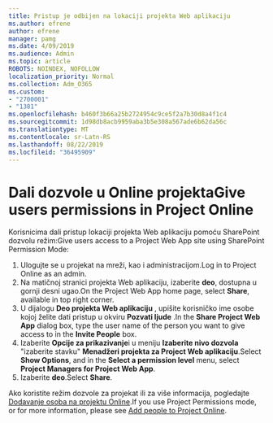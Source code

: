 ```yaml
---
title: Pristup je odbijen na lokaciji projekta Web aplikaciju
ms.author: efrene
author: efrene
manager: pamg
ms.date: 4/09/2019
ms.audience: Admin
ms.topic: article
ROBOTS: NOINDEX, NOFOLLOW
localization_priority: Normal
ms.collection: Adm_O365
ms.custom:
- "2700001"
- "1381"
ms.openlocfilehash: b460f3b66a25b2724954c9ce5f2a7b30d8a4f1c4
ms.sourcegitcommit: 1d98db8acb9959aba3b5e308a567ade6b62da56c
ms.translationtype: MT
ms.contentlocale: sr-Latn-RS
ms.lasthandoff: 08/22/2019
ms.locfileid: "36495909"
---
```

# <a name="give-users-permissions-in-project-online"></a><span data-ttu-id="bfadd-102">Dali dozvole u Online projekta</span><span class="sxs-lookup"><span data-stu-id="bfadd-102">Give users permissions in Project Online</span></span>

<span data-ttu-id="bfadd-103">Korisnicima dali pristup lokaciji projekta Web aplikaciju pomoću SharePoint dozvolu režim:</span><span class="sxs-lookup"><span data-stu-id="bfadd-103">Give users access to a Project Web App site using SharePoint Permission Mode:</span></span>

1. <span data-ttu-id="bfadd-104">Ulogujte se u projekat na mreži, kao i administracijom.</span><span class="sxs-lookup"><span data-stu-id="bfadd-104">Log in to Project Online as an admin.</span></span>
2. <span data-ttu-id="bfadd-105">Na matičnoj stranici projekta Web aplikaciju, izaberite **deo**, dostupna u gornji desni ugao.</span><span class="sxs-lookup"><span data-stu-id="bfadd-105">On the Project Web App home page, select **Share**, available in top right corner.</span></span>
3. <span data-ttu-id="bfadd-106">U dijalogu **Deo projekta Web aplikaciju** , upišite korisničko ime osobe kojoj želite dati pristup u okviru **Pozvati ljude** .</span><span class="sxs-lookup"><span data-stu-id="bfadd-106">In the **Share Project Web App** dialog box, type the user name of the person you want to give access to in the **Invite People** box.</span></span>
4. <span data-ttu-id="bfadd-107">Izaberite **Opcije za prikazivanje**i u meniju **Izaberite nivo dozvola** "izaberite stavku" **Menadžeri projekta za Project Web aplikaciju**.</span><span class="sxs-lookup"><span data-stu-id="bfadd-107">Select **Show Options**, and in the **Select a permission level** menu, select **Project Managers for Project Web App**.</span></span>
5. <span data-ttu-id="bfadd-108">Izaberite **deo**.</span><span class="sxs-lookup"><span data-stu-id="bfadd-108">Select **Share**.</span></span>

<span data-ttu-id="bfadd-109">Ako koristite režim dozvole za projekat ili za više informacija, pogledajte [Dodavanje osoba na projektu Online](https://docs.microsoft.com/projectonline/step-2-add-people-to-project-online).</span><span class="sxs-lookup"><span data-stu-id="bfadd-109">If you use Project Permissions mode, or for more information, please see [Add people to Project Online](https://docs.microsoft.com/projectonline/step-2-add-people-to-project-online).</span></span>

